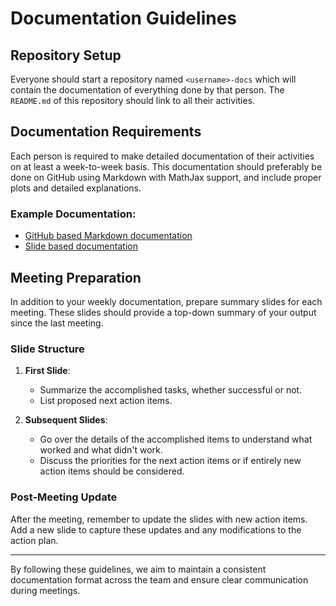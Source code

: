 # Documentation Guidelines

## Repository Setup

Everyone should start a repository named `<username>-docs` which will contain the documentation of everything done by that person. The `README.md` of this repository should link to all their activities.

## Documentation Requirements

Each person is required to make detailed documentation of their activities on at least a week-to-week basis. This documentation should preferably be done on GitHub using Markdown with MathJax support, and include proper plots and detailed explanations.

### Example Documentation:
- [GitHub based Markdown documentation](add-hyperlink)
- [Slide based documentation](add-hyperlink)

## Meeting Preparation

In addition to your weekly documentation, prepare summary slides for each meeting. These slides should provide a top-down summary of your output since the last meeting.

### Slide Structure

1. **First Slide**: 
    - Summarize the accomplished tasks, whether successful or not.
    - List proposed next action items.

2. **Subsequent Slides**:
    - Go over the details of the accomplished items to understand what worked and what didn't work.
    - Discuss the priorities for the next action items or if entirely new action items should be considered.

### Post-Meeting Update

After the meeting, remember to update the slides with new action items. Add a new slide to capture these updates and any modifications to the action plan.

---

By following these guidelines, we aim to maintain a consistent documentation format across the team and ensure clear communication during meetings.
